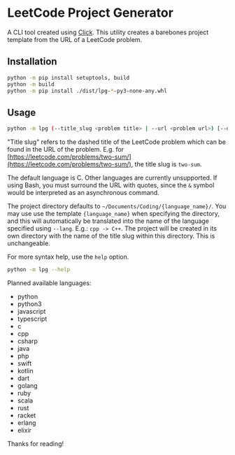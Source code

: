 # LeetCode Project Generator

A CLI tool created using [Click](https://click.palletsprojects.com/en/8.1.x/).
This utility creates a barebones project template from the URL of a LeetCode problem.

## Installation

```sh
python -m pip install setuptools, build
python -m build
python -m pip install ./dist/lpg-*-py3-none-any.whl
```

## Usage

```sh
python -m lpg (--title_slug <problem title> | --url <problem url>) [--directory <project directory>] [--lang <language>] [--force] [--git-init]
```

"Title slug" refers to the dashed title of the LeetCode problem which can be found in the URL of the problem.
E.g. for [https://leetcode.com/problems/two-sum/](https://leetcode.com/problems/two-sum/), the title slug is `two-sum`.

The default language is C. Other languages are currently unsupported.
If using Bash, you must surround the URL with quotes, since the `&` symbol would be interpreted as an asynchronous command.

The project directory defaults to `~/Documents/Coding/{language_name}/`. You may use use the template `{language_name}` when specifying the directory, and this will automatically be translated into the name of the language specified using `--lang`. E.g.: `cpp -> C++`.
The project will be created in its own directory with the name of the title slug within this directory. This is unchangeable.

For more syntax help, use the `help` option.

```sh
python -m lpg --help
```

Planned available languages:

- python
- python3
- javascript
- typescript
- c
- cpp
- csharp
- java
- php
- swift
- kotlin
- dart
- golang
- ruby
- scala
- rust
- racket
- erlang
- elixir

Thanks for reading!
